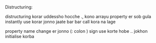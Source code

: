 Distructuring: 

distructuring korar uddessho hocche ., kono arrayu property er sob gula instantly use korar jonno  jaate bar bar call kora na lage 


property name change er jonno (: colon ) sign use korte hobe .. jokhon initialise korba 

